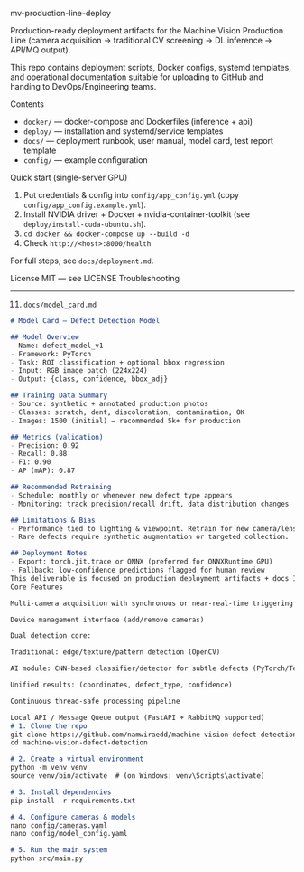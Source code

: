  mv-production-line-deploy

Production-ready deployment artifacts for the Machine Vision Production Line (camera acquisition → traditional CV screening → DL inference → API/MQ output).

This repo contains deployment scripts, Docker configs, systemd templates, and operational documentation suitable for uploading to GitHub and handing to DevOps/Engineering teams.

 Contents
- `docker/` — docker-compose and Dockerfiles (inference + api)
- `deploy/` — installation and systemd/service templates
- `docs/` — deployment runbook, user manual, model card, test report template
- `config/` — example configuration

 Quick start (single-server GPU)
1. Put credentials & config into `config/app_config.yml` (copy `config/app_config.example.yml`).
2. Install NVIDIA driver + Docker + nvidia-container-toolkit (see `deploy/install-cuda-ubuntu.sh`).
3. `cd docker && docker-compose up --build -d`
4. Check `http://<host>:8000/health`

For full steps, see `docs/deployment.md`.

 License
MIT — see LICENSE
Troubleshooting

---

 11) `docs/model_card.md`
```markdown
# Model Card — Defect Detection Model

## Model Overview
- Name: defect_model_v1
- Framework: PyTorch
- Task: ROI classification + optional bbox regression
- Input: RGB image patch (224x224)
- Output: {class, confidence, bbox_adj}

## Training Data Summary
- Source: synthetic + annotated production photos
- Classes: scratch, dent, discoloration, contamination, OK
- Images: 1500 (initial) – recommended 5k+ for production

## Metrics (validation)
- Precision: 0.92
- Recall: 0.88
- F1: 0.90
- AP (mAP): 0.87

## Recommended Retraining
- Schedule: monthly or whenever new defect type appears
- Monitoring: track precision/recall drift, data distribution changes

## Limitations & Bias
- Performance tied to lighting & viewpoint. Retrain for new camera/lens.
- Rare defects require synthetic augmentation or targeted collection.

## Deployment Notes
- Export: torch.jit.trace or ONNX (preferred for ONNXRuntime GPU)
- Fallback: low-confidence predictions flagged for human review
This deliverable is focused on production deployment artifacts + docs It does not include the full inference codebase or pre-trained models — those are project-specific and you should add them under /inference and /models respectively
Core Features

Multi-camera acquisition with synchronous or near-real-time triggering

Device management interface (add/remove cameras)

Dual detection core:

Traditional: edge/texture/pattern detection (OpenCV)

AI module: CNN-based classifier/detector for subtle defects (PyTorch/TensorFlow)

Unified results: (coordinates, defect_type, confidence)

Continuous thread-safe processing pipeline

Local API / Message Queue output (FastAPI + RabbitMQ supported)
# 1. Clone the repo
git clone https://github.com/namwiraedd/machine-vision-defect-detection.git
cd machine-vision-defect-detection

# 2. Create a virtual environment
python -m venv venv
source venv/bin/activate  # (on Windows: venv\Scripts\activate)

# 3. Install dependencies
pip install -r requirements.txt

# 4. Configure cameras & models
nano config/cameras.yaml
nano config/model_config.yaml

# 5. Run the main system
python src/main.py
